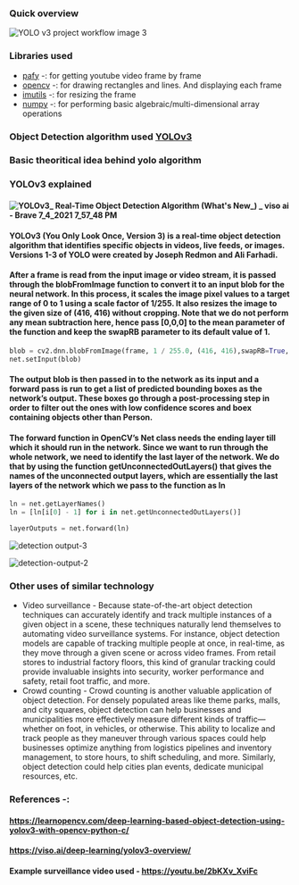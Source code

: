 
### Quick overview


![YOLO v3 project workflow image 3](https://user-images.githubusercontent.com/62443378/125177459-7e7a9080-e1f9-11eb-812e-4eb0edde2f69.png)

### Libraries used
* [pafy](https://pypi.org/project/pafy/) -: for getting youtube video frame by frame
* [opencv](https://pypi.org/project/opencv-python/) -: for drawing rectangles and lines. And displaying each frame
* [imutils](https://pypi.org/project/imutils/) -: for resizing the frame
* [numpy](https://numpy.org/) -: for performing basic algebraic/multi-dimensional array operations

### Object Detection algorithm used [YOLOv3](https://pjreddie.com/darknet/yolo/)
### Basic theoritical idea behind yolo algorithm

### YOLOv3 explained
#### ![YOLOv3_ Real-Time Object Detection Algorithm (What's New_) _ viso ai - Brave 7_4_2021 7_57_48 PM](https://user-images.githubusercontent.com/62443378/124389295-19f49880-dd04-11eb-928e-3f555d7633a5.png)

#### YOLOv3 (You Only Look Once, Version 3) is a real-time object detection algorithm that identifies specific objects in videos, live feeds, or images. Versions 1-3 of YOLO were created by Joseph Redmon and Ali Farhadi.

#### After a frame is read from the input image or video stream, it is passed through the blobFromImage function to convert it to an input blob for the neural network. In this process, it scales the image pixel values to a target range of 0 to 1 using a scale factor of 1/255. It also resizes the image to the given size of (416, 416) without cropping. Note that we do not perform any mean subtraction here, hence pass [0,0,0] to the mean parameter of the function and keep the swapRB parameter to its default value of 1.
```python
blob = cv2.dnn.blobFromImage(frame, 1 / 255.0, (416, 416),swapRB=True, crop=False)
net.setInput(blob)
```
#### The output blob is then passed in to the network as its input and a forward pass is run to get a list of predicted bounding boxes as the network’s output. These boxes go through a post-processing step in order to filter out the ones with low confidence scores and boex containing objects other than Person.
#### The forward function in OpenCV’s Net class needs the ending layer till which it should run in the network. Since we want to run through the whole network, we need to identify the last layer of the network. We do that by using the function getUnconnectedOutLayers() that gives the names of the unconnected output layers, which are essentially the last layers of the network which we pass to the function as ln
```python
ln = net.getLayerNames()                                    
ln = [ln[i[0] - 1] for i in net.getUnconnectedOutLayers()]  
```
``` python
layerOutputs = net.forward(ln)   
```

![detection output-3](https://user-images.githubusercontent.com/62443378/125177918-745a9100-e1fd-11eb-8d22-28e7b1d472b4.png)

![detection-output-2](https://user-images.githubusercontent.com/62443378/125177894-38273080-e1fd-11eb-9b69-4ce3048e865f.png)



### Other uses of similar technology
* Video surveillance - Because state-of-the-art object detection techniques can accurately identify and track multiple instances of a given object in a scene, these techniques naturally lend themselves to automating video surveillance systems. For instance, object detection models are capable of tracking multiple people at once, in real-time, as they move through a given scene or across video frames. From retail stores to industrial factory floors, this kind of granular tracking could provide invaluable insights into security, worker performance and safety, retail foot traffic, and more.
* Crowd counting - Crowd counting is another valuable application of object detection. For densely populated areas like theme parks, malls, and city squares, object detection can help businesses and municipalities more effectively measure different kinds of traffic—whether on foot, in vehicles, or otherwise. This ability to localize and track people as they maneuver through various spaces could help businesses optimize anything from logistics pipelines and inventory management, to store hours, to shift scheduling, and more. Similarly, object detection could help cities plan events, dedicate municipal resources, etc.
### References -: 
#### https://learnopencv.com/deep-learning-based-object-detection-using-yolov3-with-opencv-python-c/
#### https://viso.ai/deep-learning/yolov3-overview/
#### Example surveillance video used - https://youtu.be/2bKXv_XviFc
